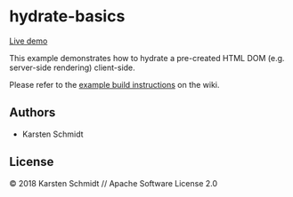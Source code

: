 # hydrate-basics

[Live demo](http://demo.thi.ng/umbrella/hydrate-basics/)

This example demonstrates how to hydrate a pre-created HTML DOM (e.g.
server-side rendering) client-side.

Please refer to the [example build
instructions](https://github.com/thi-ng/umbrella/wiki/Example-build-instructions)
on the wiki.

## Authors

- Karsten Schmidt

## License

&copy; 2018 Karsten Schmidt // Apache Software License 2.0
